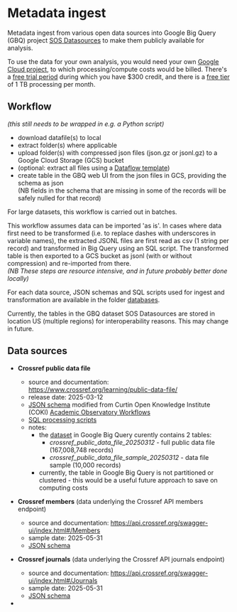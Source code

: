 # Metadata ingest 

Metadata ingest from various open data sources into Google Big Query (GBQ) project [SOS Datasources](https://console.cloud.google.com/bigquery?ws=!1m4!1m3!3m2!1ssos-datasources) to make them publicly available for analysis. 

To use the data for your own analysis, you would need your own [Google Cloud project](https://console.cloud.google.com/projectcreate), to which processing/compute costs would be billed. There's a [free trial period](https://cloud.google.com/free/docs/free-cloud-features) during which you have $300 credit, and there is a [free tier](https://cloud.google.com/bigquery/pricing) of 1 TB processing per month.

## Workflow

_(this still needs to be wrapped in e.g. a Python script)_ 

- download datafile(s) to local
- extract folder(s) where applicable
- upload folder(s) with compressed json files (json.gz or jsonl.gz) to a Google Cloud Storage (GCS) bucket
- (optional: extract all files using a [Dataflow template](https://cloud.google.com/dataflow/docs/guides/templates/provided/bulk-decompress-cloud-storage))
- create table in the GBQ web UI from the json files in GCS, providing the schema as json  
  (NB fields in the schema that are missing in some of the records will be safely nulled for that record)

For large datasets, this workflow is carried out in batches.

This workflow assumes data can be imported 'as is'. In cases where data first need to be transformed (i.e. to replace dashes with underscores in variable names), the extracted JSONL files are first read as csv (1 string per record) and transformed in Big Query using an SQL script. The transformed table is then exported to a GCS bucket as jsonl (with or without compression) and re-imported from there.  
_(NB These steps are resource intensive, and in future probably better done locally)_    

For each data source, JSON schemas and SQL scripts used for ingest and transformation are available in the folder [databases](/databases).

Currently, the tables in the GBQ dataset SOS Datasources are stored in location US (multiple regions) for interoperability reasons. This may change in future. 

## Data sources

- **Crossref public data file**
  - source and documentation: https://www.crossref.org/learning/public-data-file/
  - release date: 2025-03-12
  - [JSON schema](/databases/crossref/schema/crossref_public_datafile_202503.json) modified from Curtin Open Knowledge Institute (COKI) [Academic Observatory Workflows](https://github.com/The-Academic-Observatory/academic-observatory-workflows/tree/main/academic-observatory-workflows/academic_observatory_workflows/crossref_metadata_telescope/schema)
  - [SQL processing scripts](/databases/crossref/sql/)
  - notes:
    - the [dataset](https://console.cloud.google.com/bigquery?ws=!1m4!1m3!3m2!1ssos-datasources!2scrossref) in Google Big Query curently contains 2 tables:
      - *crossref_public_data_file_20250312* - full public data file (167,008,748 records)
      - *crossref_public_data_file_sample_20250312* - data file sample (10,000 records)
    - currently, the table in Google Big Query is not partitioned or clustered - this would be a useful future approach to save on computing costs
 
- **Crossref members** (data underlying the Crossref API members endpoint) 
  - source and documentation: https://api.crossref.org/swagger-ui/index.html#/Members
  - sample date: 2025-05-31
  - [JSON schema](/databases/crossref/schema/crossref_members_schema.json)

- **Crossref journals** (data underlying the Crossref API journals endpoint)
  - source and documentation: https://api.crossref.org/swagger-ui/index.html#/Journals
  - sample date: 2025-05-31
  - [JSON schema](/databases/crossref/schema/crossref_members_schema.json)

- 
  

